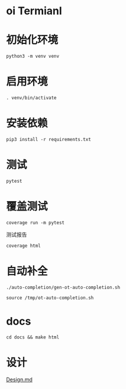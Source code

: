 # oi Termianl

# 初始化环境

`python3 -m venv venv`

# 启用环境

`. venv/bin/activate`

# 安装依赖

`pip3 install -r requirements.txt`

# 测试

`pytest`

# 覆盖测试

`coverage run -m pytest `

测试报告

`coverage html`

# 自动补全

`./auto-completion/gen-ot-auto-completion.sh`

`source /tmp/ot-auto-completion.sh`

# docs

`cd docs && make html`

# 设计

[Design.md](./Design.md)
